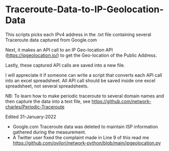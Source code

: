 # Traceroute-Data-to-IP-Geolocation-Data

This scripts picks each IPv4 address in the .txt file containing several Traceroute data captured from Google.com

Next, it makes an API call to an IP Geo-location API (https://ipgeolocation.io/) to get the Geo-location of the Public Address.

Lastly, these captured API calls are saved into a new file.

I will appreciate it if someone can write a script that converts each API call into an excel spreadsheet. All API call should be saved inside one excel spreadsheet, not several spreadsheets.


NB: To learn how to make periodic traceroute to several domain names and then capture the data into a text file, see https://github.com/network-charles/Periodic-Traceroute

Edited 31-January-2022

- Google.com Traceroute data was deleted to maintain ISP information gathered during the measurement.
- A Twitter user fixed the complaint made in Line 9 of this read me https://github.com/ovilori/network-python/blob/main/ipgeolocation.py

